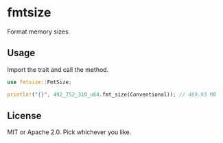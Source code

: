 # fmtsize

Format memory sizes.

## Usage

Import the trait and call the method.

```rust
use fmtsize::FmtSize;

println!("{}", 492_752_310_u64.fmt_size(Conventional)); // 469.93 MB
```

## License

MIT or Apache 2.0. Pick whichever you like.
